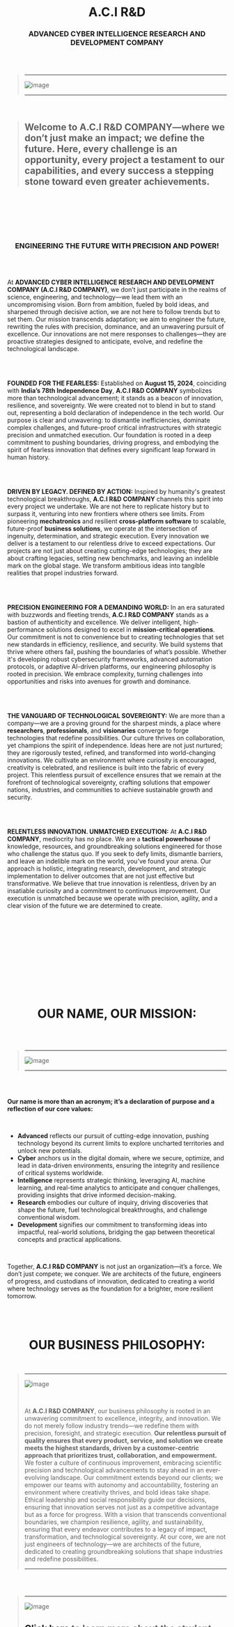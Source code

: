 <br><br><br><br><br><br><br><br><br><br>


<h1 align="center">A.C.I R&D</h1>
<h3 align="center">ADVANCED CYBER INTELLIGENCE RESEARCH AND DEVELOPMENT COMPANY</h3>

<br><br>

> -----
>
> ![image](https://i.pinimg.com/1200x/69/b3/5f/69b35f2c0343b71bad25d5e5aaa74be7.jpg)
>
> -----

<br>

> ## Welcome to A.C.I R&D COMPANY—where we don’t just make an impact; we define the future. Here, every challenge is an opportunity, every project a testament to our capabilities, and every success a stepping stone toward even greater achievements.

<br><br><br><br><br>

<h3 align="center">ENGINEERING THE FUTURE WITH PRECISION AND POWER!</h3>

<br><br>

At **ADVANCED CYBER INTELLIGENCE RESEARCH AND DEVELOPMENT COMPANY (A.C.I R&D COMPANY)**, we don’t just participate in the realms of science, engineering, and technology—we lead them with an uncompromising vision. Born from ambition, fueled by bold ideas, and sharpened through decisive action, we are not here to follow trends but to set them. Our mission transcends adaptation; we aim to engineer the future, rewriting the rules with precision, dominance, and an unwavering pursuit of excellence. Our innovations are not mere responses to challenges—they are proactive strategies designed to anticipate, evolve, and redefine the technological landscape.

<br><br>

**FOUNDED FOR THE FEARLESS:** Established on **August 15, 2024**, coinciding with **India’s 78th Independence Day**, **A.C.I R&D COMPANY** symbolizes more than technological advancement; it stands as a beacon of innovation, resilience, and sovereignty. We were created not to blend in but to stand out, representing a bold declaration of independence in the tech world. Our purpose is clear and unwavering: to dismantle inefficiencies, dominate complex challenges, and future-proof critical infrastructures with strategic precision and unmatched execution. Our foundation is rooted in a deep commitment to pushing boundaries, driving progress, and embodying the spirit of fearless innovation that defines every significant leap forward in human history.

<br><br>

**DRIVEN BY LEGACY. DEFINED BY ACTION:** Inspired by humanity's greatest technological breakthroughs, **A.C.I R&D COMPANY** channels this spirit into every project we undertake. We are not here to replicate history but to surpass it, venturing into new frontiers where others see limits. From pioneering **mechatronics** and resilient **cross-platform software** to scalable, future-proof **business solutions**, we operate at the intersection of ingenuity, determination, and strategic execution. Every innovation we deliver is a testament to our relentless drive to exceed expectations. Our projects are not just about creating cutting-edge technologies; they are about crafting legacies, setting new benchmarks, and leaving an indelible mark on the global stage. We transform ambitious ideas into tangible realities that propel industries forward.

<br><br>

**PRECISION ENGINEERING FOR A DEMANDING WORLD:** In an era saturated with buzzwords and fleeting trends, **A.C.I R&D COMPANY** stands as a bastion of authenticity and excellence. We deliver intelligent, high-performance solutions designed to excel in **mission-critical operations**. Our commitment is not to convenience but to creating technologies that set new standards in efficiency, resilience, and security. We build systems that thrive where others fail, pushing the boundaries of what’s possible. Whether it's developing robust cybersecurity frameworks, advanced automation protocols, or adaptive AI-driven platforms, our engineering philosophy is rooted in precision. We embrace complexity, turning challenges into opportunities and risks into avenues for growth and dominance.

<br><br>

**THE VANGUARD OF TECHNOLOGICAL SOVEREIGNTY:** We are more than a company—we are a proving ground for the sharpest minds, a place where **researchers**, **professionals**, and **visionaries** converge to forge technologies that redefine possibilities. Our culture thrives on collaboration, yet champions the spirit of independence. Ideas here are not just nurtured; they are rigorously tested, refined, and transformed into world-changing innovations. We cultivate an environment where curiosity is encouraged, creativity is celebrated, and resilience is built into the fabric of every project. This relentless pursuit of excellence ensures that we remain at the forefront of technological sovereignty, crafting solutions that empower nations, industries, and communities to achieve sustainable growth and security.

<br><br>

**RELENTLESS INNOVATION. UNMATCHED EXECUTION:** At **A.C.I R&D COMPANY**, mediocrity has no place. We are a **tactical powerhouse** of knowledge, resources, and groundbreaking solutions engineered for those who challenge the status quo. If you seek to defy limits, dismantle barriers, and leave an indelible mark on the world, you’ve found your arena. Our approach is holistic, integrating research, development, and strategic implementation to deliver outcomes that are not just effective but transformative. We believe that true innovation is relentless, driven by an insatiable curiosity and a commitment to continuous improvement. Our execution is unmatched because we operate with precision, agility, and a clear vision of the future we are determined to create.



<br><br><br><br><br><br><br><br><br><br>



<h1 align="center">OUR NAME, OUR MISSION:</h1>

<br><br>

> -----
> 
> ![image](https://i.pinimg.com/1200x/13/54/ba/1354ba42e6facc17a47fcaedddd0952b.jpg)
> 
> -----

<br><br>

**Our name is more than an acronym; it’s a declaration of purpose and a reflection of our core values:**

<br>

- **Advanced** reflects our pursuit of cutting-edge innovation, pushing technology beyond its current limits to explore uncharted territories and unlock new potentials.
- **Cyber** anchors us in the digital domain, where we secure, optimize, and lead in data-driven environments, ensuring the integrity and resilience of critical systems worldwide.
- **Intelligence** represents strategic thinking, leveraging AI, machine learning, and real-time analytics to anticipate and conquer challenges, providing insights that drive informed decision-making.
- **Research** embodies our culture of inquiry, driving discoveries that shape the future, fuel technological breakthroughs, and challenge conventional wisdom.
- **Development** signifies our commitment to transforming ideas into impactful, real-world solutions, bridging the gap between theoretical concepts and practical applications.

<br>

Together, **A.C.I R&D COMPANY** is not just an organization—it’s a force. We don’t just compete; we conquer. We are architects of the future, engineers of progress, and custodians of innovation, dedicated to creating a world where technology serves as the foundation for a brighter, more resilient tomorrow.

<br><br>

<h1 align="center">OUR BUSINESS PHILOSOPHY:</h1>

<br>

> -----
>
> ![image](https://i.pinimg.com/1200x/c6/7f/55/c67f55c83e2bf3e32e0c529251bf900c.jpg)
>
> <br>
>
> At **A.C.I R&D COMPANY**, our business philosophy is rooted in an unwavering commitment to excellence, integrity, and innovation. We do not merely follow industry trends—we redefine them with precision, foresight, and strategic execution. **Our relentless pursuit of quality ensures that every product, service, and solution we create meets the highest standards, driven by a customer-centric approach that prioritizes trust, collaboration, and empowerment.** We foster a culture of continuous improvement, embracing scientific precision and technological advancements to stay ahead in an ever-evolving landscape. Our commitment extends beyond our clients; we empower our teams with autonomy and accountability, fostering an environment where creativity thrives, and bold ideas take shape. Ethical leadership and social responsibility guide our decisions, ensuring that innovation serves not just as a competitive advantage but as a force for progress. With a vision that transcends conventional boundaries, we champion resilience, agility, and sustainability, ensuring that every endeavor contributes to a legacy of impact, transformation, and technological sovereignty. At our core, we are not just engineers of technology—we are architects of the future, dedicated to creating groundbreaking solutions that shape industries and redefine possibilities.
>
> -----

<br><br>

> -----
>
> ![image](https://i.pinimg.com/1200x/4f/7d/e6/4f7de653708f9c6461807175be22aa44.jpg)
>
> ## [Click here](https://github.com/acirndcompany/acirndcompany/blob/main/student_agreement.md#student-agreement) to learn more about the student agreement.
>
> -----


<br><br>

> -----
>
> ![image](https://i.pinimg.com/1200x/b1/b3/82/b1b382562f85c5155113ed009cb7b10e.jpg)
>
> ## [Click here](https://github.com/acirndcompany/acirndcompany/blob/main/community_guidelines.md#aci-rd-company-community-guidelines) to learn more about our community guidelines.
>
> -----

<br><br><br><br><br><br><br><br><br><br>

<h4 align="center">STAY TUNED FOR THE LATEST UPDATES!</h4>

<br><br><br><br><br><br><br><br><br><br>

